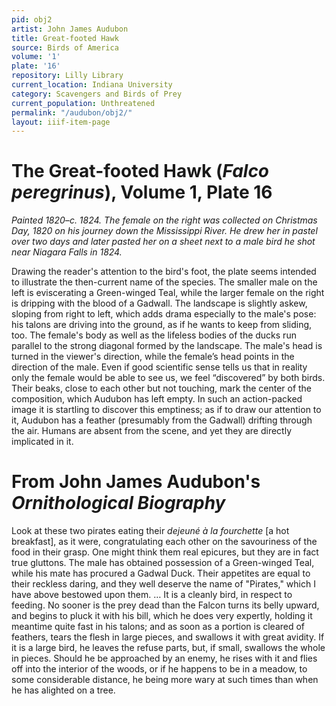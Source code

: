 ```yaml
---
pid: obj2
artist: John James Audubon
title: Great-footed Hawk
source: Birds of America
volume: '1'
plate: '16'
repository: Lilly Library
current_location: Indiana University
category: Scavengers and Birds of Prey
current_population: Unthreatened
permalink: "/audubon/obj2/"
layout: iiif-item-page
---
```


# The Great-footed Hawk (_Falco peregrinus_), Volume 1, Plate 16

_Painted 1820–c. 1824. The female on the right was collected on Christmas Day, 1820 on his journey down the Mississippi River. He drew her in pastel over two days and later pasted her on a sheet next to a male bird he shot near Niagara Falls in 1824._

Drawing the reader's attention to the bird's foot, the plate seems intended to illustrate the then-current name of the species. The smaller male on the left is eviscerating a Green-winged Teal, while the larger female on the right is dripping with the blood of a Gadwall. The landscape is slightly askew, sloping from right to left, which adds drama especially to the male's pose: his talons are driving into the ground, as if he wants to keep from sliding, too. The female's body as well as the lifeless bodies of the ducks run parallel to the strong diagonal formed by the landscape. The male's head is turned in the viewer's direction, while the female’s head points in the direction of the male. Even if good scientific sense tells us that in reality only the female would be able to see us, we feel “discovered” by both birds. Their beaks, close to each other but not touching, mark the center of the composition, which Audubon has left empty. In such an action-packed image it is startling to discover this emptiness; as if to draw our attention to it, Audubon has a feather (presumably from the Gadwall) drifting through the air. Humans are absent from the scene, and yet they are directly implicated in it.

# From John James Audubon's _Ornithological Biography_

Look at these two pirates eating their _dejeuné à la fourchette_ [a hot breakfast], as it were, congratulating each other on the savouriness of the food in their grasp. One might think them real epicures, but they are in fact true gluttons. The male has obtained possession of a Green-winged Teal, while his mate has procured a Gadwal Duck. Their appetites are equal to their reckless daring, and they well deserve the name of "Pirates," which I have above bestowed upon them. … It is a cleanly bird, in respect to feeding. No sooner is the prey dead than the Falcon turns its belly upward, and begins to pluck it with his bill, which he does very expertly, holding it meantime quite fast in his talons; and as soon as a portion is cleared of feathers, tears the flesh in large pieces, and swallows it with great avidity. If it is a large bird, he leaves the refuse parts, but, if small, swallows the whole in pieces. Should he be approached by an enemy, he rises with it and flies off into the interior of the woods, or if he happens to be in a meadow, to some considerable distance, he being more wary at such times than when he has alighted on a tree.
